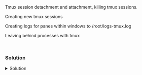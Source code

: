 Tmux session detachment and attachment, killing tmux sessions.

Creating new tmux sessions

Creating logs for panes within windows to /root/logs-tmux.log

Leaving behind processes with tmux

<br>

### Solution
<details>
<summary>Solution</summary>

Detatch from tmux session

```plain
ctrl + b and d
```

Verify that tmux session is still running

```plain
tmux ls
```

Reconnect to that session

```plain
tmux a -t 0
```

Kill your last tmux session, and list your sessions.

```plain
tmux kill-session
```

```plain
tmux list-sessions
```

Create a new session for tmux

```plain
tmux 
```

Log the output of a pane to a file

```plain
tmux pipe-pane -o "exec cat >>$HOME/'logs-tmux.log'"
```

Execute a command that keeps on running

```plain
while true; do uptime; sleep 1; done
```

Detach the tmux session

```plain
ctrl + b and d
```

View the output associated with that pane

```plain
cat $HOME/'logs-tmux.log'
```

Attach to the last session once again and cancel the process with `ctrl+c`

```plain
tmux a
```

Close all tmux sessions

```plain
tmux kill-server
```

</details>